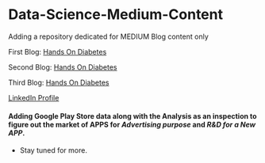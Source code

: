# Data-Science-Medium-Content
Adding a repository dedicated for MEDIUM Blog content only

First Blog: [Hands On Diabetes](https://www.linkedin.com/posts/atul-mishra-5001_new-approach-to-learn-diabetes-prediction-activity-6699157069678874624-hbmj)

Second Blog: [Hands On Diabetes](https://www.linkedin.com/posts/atul-mishra-5001_why-when-what-logistic-regression-activity-6703335712151924736-kfUH)

Third Blog: [Hands On Diabetes](https://www.linkedin.com/posts/atul-mishra-5001_the-svm-we-need-to-know-the-svm-we-implemented-activity-6711505569829707776-AZAZ)

[LinkedIn Profile](https://www.linkedin.com/in/atul-mishra-5001/) 

#### Adding Google Play Store data along with the Analysis as an inspection to figure out the market of APPS for ***Advertising purpose*** and ***R&D for a New APP***.

- Stay tuned for more.
